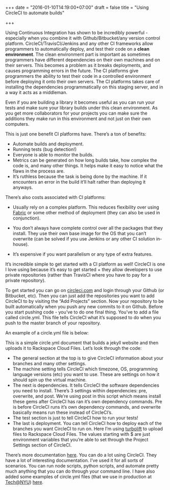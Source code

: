 +++
date = "2016-01-10T14:19:00+07:00"
draft = false
title = "Using CircleCI to automate builds"

+++

Using Continuous Integration has shown to be incredibly powerful - especially when you combine it with Github/Bitbucket/any version control platform. CircleCI/TravisCI/Jenkins and any other CI frameworks allow programmers to automatically deploy, and test their code on a **clean environment**. The clean environment part is important as sometimes programmers have different dependencies on their own machines and on their servers. This becomes a problem as it breaks deployments, and causes programming errors in the future. The CI platforms give programmers the ability to test their code in a controlled environment before deploying it onto their own servers. The CI platforms takes care of installing the dependencies programmatically on this staging server, and in a way it acts as a middleman.

Even if you are building a library it becomes useful as you can run your tests and make sure your library builds under this clean environment. As you get more collaborators for your projects you can make sure the additions they make run in this environment and not just on their own computers.

This is just one benefit CI platforms have. There’s a ton of benefits:

*   Automate builds and deployment.
*   Running tests (bug detection!)
*   Everyone is able to monitor the builds.
*   Metrics can be generated on how long builds take, how complex the code is, and many other things. It helps make it easy to notice what the flaws in the process are.
*   It’s ruthless because the task is being done by the machine. If it encounters an error in the build it’ll halt rather than deploying it anyways.

There’s also costs associated with CI platforms:

*   Usually rely on a complex platform. This reduces flexibility over using [Fabric](http://fabfile.org/) or some other method of deployment (they can also be used in conjunction).
*   You don’t always have complete control over all the packages that they install. They use their own base image for the OS that you can’t overwrite (can be solved if you use Jenkins or any other CI solution in-house).

*   It’s expensive if you want parallelism or any type of extra features.

It’s incredible simple to get started with a CI platform as well! CircleCI is one I love using because it’s easy to get started + they allow developers to use private repositories (rather than TravisCI where you have to pay for a private repository). 

To get started you can go on [circleci.com](http://circleci.com) and login through your Github (or Bitbucket, etc). Then you can just add the repositories you want to add CircleCI to by visiting the “Add Projects” section. Now your repository to be built automatically when you push any new commits to it on Github. Before you start pushing code - you’ve to do one final thing. You’ve to add a file called circle.yml. This file tells CircleCI what it’s supposed to do when you push to the master branch of your repository.

An example of a circle.yml file is below:
<script src="https://gist.github.com/AbhiAgarwal/ce90915c99120a986a7e.js"></script>

This is a simple circle.yml document that builds a jekyll website and then uploads it to Rackspace Cloud Files. Let’s look through the code:

*   The general section at the top is to give CircleCI information about your branches and many other settings. 
*   The machine setting tells CircleCI which timezone, OS, programming language versions (etc) you want to use. These are settings on how it should spin up the virtual machine.
*   The next is dependencies. It tells CircleCI the software dependencies you need to install. There’s 3 settings within dependencies: pre, overwrite, and post. We’re using post in this script which means install these gems after CircleCI has ran it’s own dependency commands. Pre is before CircleCI runs it’s own dependency commands, and overwrite basically means run these instead of CircleCI’s. 
*   The test section is just to tell CircleCI how to run your tests!
*   The last is deployment. You can tell CircleCI how to deploy each of the branches you want CircleCI to run on. Here I’m using [turbolift](https://github.com/cloudnull/turbolift) to upload files to Rackspace Cloud Files. The values starting with $ are just environment variables that you’re able to set through the Project Settings section of CircleCI.

There’s more documentation [here](https://circleci.com/docs/configuration). You can do a lot using CircleCI. They have a lot of interesting documentation. I’ve used it for all sorts of scenarios. You can run node scripts, python scripts, and automate pretty much anything that you can do through your command line. I have also added some examples of circle.yml files (that we use in production at [Tech@NYU](http://github.com/techatnyu)) [here](https://gist.github.com/AbhiAgarwal/6e45a81375cf6d3eddf9).
